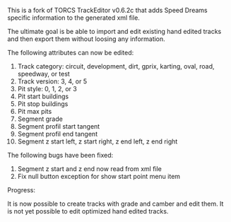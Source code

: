 This is a fork of TORCS TrackEditor v0.6.2c that adds Speed Dreams specific information to the generated xml file.

The ultimate goal is be able to import and edit existing hand edited tracks and then export them without loosing any information. 

The following attributes can now be edited:
1. Track category: circuit, development, dirt, gprix, karting, oval, road, speedway, or test
2. Track version: 3, 4, or 5
3. Pit style: 0, 1, 2, or 3
4. Pit start buildings
5. Pit stop buildings
6. Pit max pits
7. Segment grade
8. Segment profil start tangent
9. Segment profil end tangent
10. Segment z start left, z start right, z end left, z end right

The following bugs have been fixed:
1. Segment z start and z end now read from xml file
2. Fix null button exception for show start point menu item

Progress:

It is now possible to create tracks with grade and camber and edit them.  It is not yet possible to edit optimized hand edited tracks.
